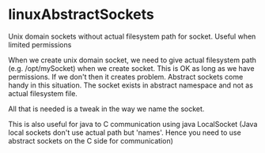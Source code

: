 # linuxAbstractSockets
Unix domain sockets without actual filesystem path for socket. Useful when limited permissions

When we create unix domain socket, we need to give actual filesystem path (e.g. /opt/mySocket) when we create socket.
This is OK as long as we have permissions. If we don't then it creates problem. Abstract sockets come handy in this
situation. The socket exists in abstract namespace and not as actual filesystem file. 

All that is needed is a tweak in the way we name the socket.

This is also useful for java to C communication using java LocalSocket (Java local sockets don't use actual path but 'names'.
Hence you need to use abstract sockets on the C side for communication)
